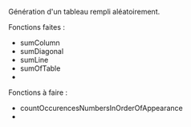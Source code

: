 Génération d'un tableau rempli aléatoirement.

Fonctions faites :
- sumColumn
- sumDiagonal
- sumLine
- sumOfTable
-

Fonctions à faire :
- countOccurencesNumbersInOrderOfAppearance
- 
